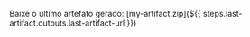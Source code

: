 Baixe o último artefato gerado: [my-artifact.zip](${{ steps.last-artifact.outputs.last-artifact-url }})